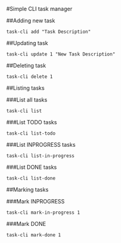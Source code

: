 #Simple CLI task manager

##Adding new task
```
task-cli add "Task Description"
```

##Updating task 
```
task-cli update 1 "New Task Description"
```

##Deleting task
```
task-cli delete 1
```

##Listing tasks

###List all tasks
```
task-cli list
```

###List TODO tasks
```
task-cli list-todo
```


###List INPROGRESS tasks
```
task-cli list-in-progress
```

###List DONE tasks
```
task-cli list-done
```

##Marking tasks

###Mark INPROGRESS
```
task-cli mark-in-progress 1
```

###Mark DONE
```
task-cli mark-done 1
```
